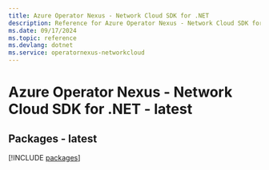 ```yaml
---
title: Azure Operator Nexus - Network Cloud SDK for .NET
description: Reference for Azure Operator Nexus - Network Cloud SDK for .NET
ms.date: 09/17/2024
ms.topic: reference
ms.devlang: dotnet
ms.service: operatornexus-networkcloud
---
```

# Azure Operator Nexus - Network Cloud SDK for .NET - latest
## Packages - latest
[!INCLUDE [packages](operator-nexus---network-cloud-index.md)]
